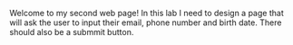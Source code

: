 Welcome to my second web page! In this lab I need to design a page that will ask the user to input their email, phone number and birth date. There should also be a submmit button.